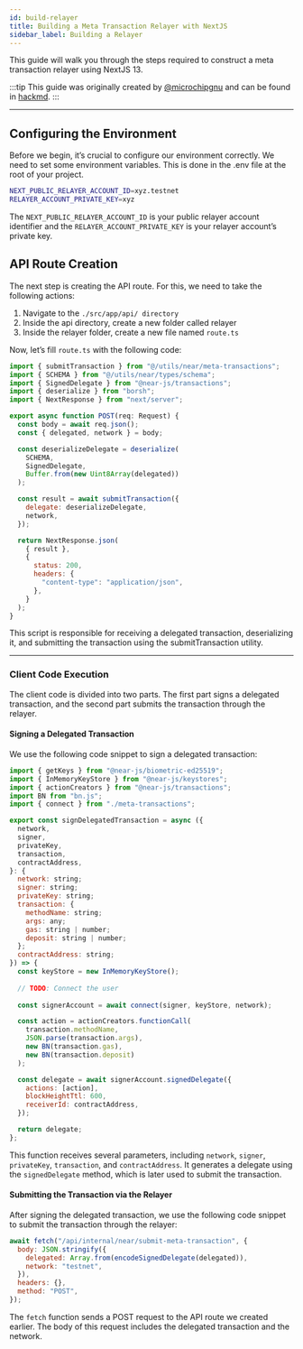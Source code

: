 ```yaml
---
id: build-relayer
title: Building a Meta Transaction Relayer with NextJS
sidebar_label: Building a Relayer
---
```


This guide will walk you through the steps required to construct a meta transaction relayer using NextJS 13.

:::tip
This guide was originally created by [@microchipgnu](https://x.com/microchipgnu) and can be found in [hackmd](https://hackmd.io/@microchipgnu/meta-transactions-relayer-next-js?utm_source=preview-mode&utm_medium=rec).
:::

---

## Configuring the Environment

Before we begin, it’s crucial to configure our environment correctly. We need to set some environment variables. This is done in the .env file at the root of your project.

```bash
NEXT_PUBLIC_RELAYER_ACCOUNT_ID=xyz.testnet
RELAYER_ACCOUNT_PRIVATE_KEY=xyz
```

The `NEXT_PUBLIC_RELAYER_ACCOUNT_ID` is your public relayer account identifier and the `RELAYER_ACCOUNT_PRIVATE_KEY` is your relayer account’s private key.

## API Route Creation

The next step is creating the API route. For this, we need to take the following actions:

1. Navigate to the `./src/app/api/ directory`
2. Inside the api directory, create a new folder called relayer
3. Inside the relayer folder, create a new file named `route.ts`

Now, let’s fill `route.ts` with the following code:

```js
import { submitTransaction } from "@/utils/near/meta-transactions";
import { SCHEMA } from "@/utils/near/types/schema";
import { SignedDelegate } from "@near-js/transactions";
import { deserialize } from "borsh";
import { NextResponse } from "next/server";

export async function POST(req: Request) {
  const body = await req.json();
  const { delegated, network } = body;

  const deserializeDelegate = deserialize(
    SCHEMA,
    SignedDelegate,
    Buffer.from(new Uint8Array(delegated))
  );

  const result = await submitTransaction({
    delegate: deserializeDelegate,
    network,
  });

  return NextResponse.json(
    { result },
    {
      status: 200,
      headers: {
        "content-type": "application/json",
      },
    }
  );
}
```

This script is responsible for receiving a delegated transaction, deserializing it, and submitting the transaction using the submitTransaction utility.

---

### Client Code Execution

The client code is divided into two parts. The first part signs a delegated transaction, and the second part submits the transaction through the relayer.

#### Signing a Delegated Transaction

We use the following code snippet to sign a delegated transaction:

```js
import { getKeys } from "@near-js/biometric-ed25519";
import { InMemoryKeyStore } from "@near-js/keystores";
import { actionCreators } from "@near-js/transactions";
import BN from "bn.js";
import { connect } from "./meta-transactions";

export const signDelegatedTransaction = async ({
  network,
  signer,
  privateKey,
  transaction,
  contractAddress,
}: {
  network: string;
  signer: string;
  privateKey: string;
  transaction: {
    methodName: string;
    args: any;
    gas: string | number;
    deposit: string | number;
  };
  contractAddress: string;
}) => {
  const keyStore = new InMemoryKeyStore();
    
  // TODO: Connect the user
    
  const signerAccount = await connect(signer, keyStore, network);

  const action = actionCreators.functionCall(
    transaction.methodName,
    JSON.parse(transaction.args),
    new BN(transaction.gas),
    new BN(transaction.deposit)
  );

  const delegate = await signerAccount.signedDelegate({
    actions: [action],
    blockHeightTtl: 600,
    receiverId: contractAddress,
  });

  return delegate;
};
```

This function receives several parameters, including `network`, `signer`, `privateKey`, `transaction`, and `contractAddress`. It generates a delegate using the `signedDelegate` method, which is later used to submit the transaction.

#### Submitting the Transaction via the Relayer

After signing the delegated transaction, we use the following code snippet to submit the transaction through the relayer:

```js
await fetch("/api/internal/near/submit-meta-transaction", {
  body: JSON.stringify({
    delegated: Array.from(encodeSignedDelegate(delegated)),
    network: "testnet",
  }),
  headers: {},
  method: "POST",
});
```

The `fetch` function sends a POST request to the API route we created earlier. The body of this request includes the delegated transaction and the network.

